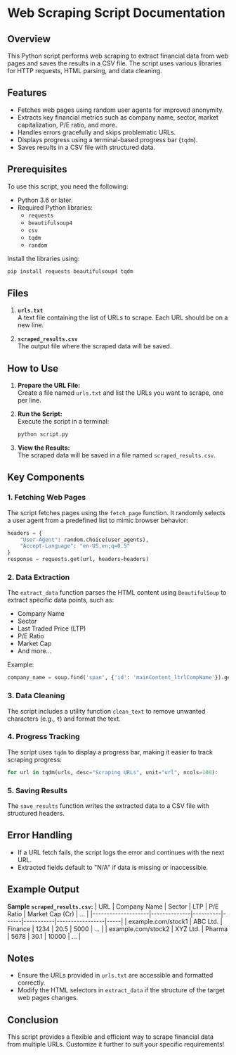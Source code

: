 
# Web Scraping Script Documentation

## Overview
This Python script performs web scraping to extract financial data from web pages and saves the results in a CSV file. The script uses various libraries for HTTP requests, HTML parsing, and data cleaning.

## Features
- Fetches web pages using random user agents for improved anonymity.
- Extracts key financial metrics such as company name, sector, market capitalization, P/E ratio, and more.
- Handles errors gracefully and skips problematic URLs.
- Displays progress using a terminal-based progress bar (`tqdm`).
- Saves results in a CSV file with structured data.

## Prerequisites
To use this script, you need the following:
- Python 3.6 or later.
- Required Python libraries:
  - `requests`
  - `beautifulsoup4`
  - `csv`
  - `tqdm`
  - `random`

Install the libraries using:
```bash
pip install requests beautifulsoup4 tqdm
```

## Files
1. **`urls.txt`**  
   A text file containing the list of URLs to scrape. Each URL should be on a new line.

2. **`scraped_results.csv`**  
   The output file where the scraped data will be saved.

## How to Use
1. **Prepare the URL File:**  
   Create a file named `urls.txt` and list the URLs you want to scrape, one per line.

2. **Run the Script:**  
   Execute the script in a terminal:
   ```bash
   python script.py
   ```

3. **View the Results:**  
   The scraped data will be saved in a file named `scraped_results.csv`.

## Key Components
### 1. Fetching Web Pages
The script fetches pages using the `fetch_page` function. It randomly selects a user agent from a predefined list to mimic browser behavior:
```python
headers = {
    "User-Agent": random.choice(user_agents),
    "Accept-Language": "en-US,en;q=0.5"
}
response = requests.get(url, headers=headers)
```

### 2. Data Extraction
The `extract_data` function parses the HTML content using `BeautifulSoup` to extract specific data points, such as:
- Company Name
- Sector
- Last Traded Price (LTP)
- P/E Ratio
- Market Cap
- And more...

Example:
```python
company_name = soup.find('span', {'id': 'mainContent_ltrlCompName'}).get_text(strip=True)
```

### 3. Data Cleaning
The script includes a utility function `clean_text` to remove unwanted characters (e.g., `₹`) and format the text.

### 4. Progress Tracking
The script uses `tqdm` to display a progress bar, making it easier to track scraping progress:
```python
for url in tqdm(urls, desc="Scraping URLs", unit="url", ncols=100):
```

### 5. Saving Results
The `save_results` function writes the extracted data to a CSV file with structured headers.

## Error Handling
- If a URL fetch fails, the script logs the error and continues with the next URL.
- Extracted fields default to "N/A" if data is missing or inaccessible.

## Example Output
**Sample `scraped_results.csv`:**
| URL                | Company Name | Sector   | LTP  | P/E Ratio | Market Cap (Cr) | ... |
|--------------------|--------------|----------|------|-----------|-----------------|-----|
| example.com/stock1 | ABC Ltd.     | Finance  | 1234 | 20.5      | 5000            | ... |
| example.com/stock2 | XYZ Ltd.     | Pharma   | 5678 | 30.1      | 10000           | ... |

## Notes
- Ensure the URLs provided in `urls.txt` are accessible and formatted correctly.
- Modify the HTML selectors in `extract_data` if the structure of the target web pages changes.

## Conclusion
This script provides a flexible and efficient way to scrape financial data from multiple URLs. Customize it further to suit your specific requirements!
